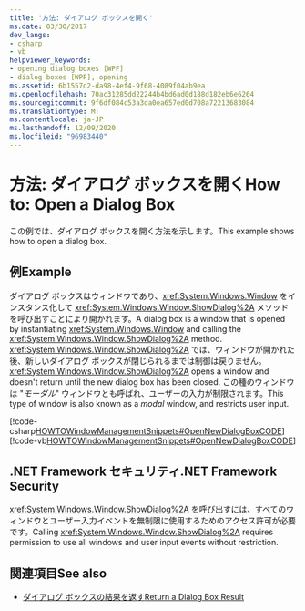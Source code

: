 ```yaml
---
title: '方法: ダイアログ ボックスを開く'
ms.date: 03/30/2017
dev_langs:
- csharp
- vb
helpviewer_keywords:
- opening dialog boxes [WPF]
- dialog boxes [WPF], opening
ms.assetid: 6b1557d2-da98-4ef4-9f68-4089f04ab9ea
ms.openlocfilehash: 70ac31285dd22244b4bd6ad0d188d182eb6e6264
ms.sourcegitcommit: 9f6df084c53a3da0ea657ed0d708a72213683084
ms.translationtype: MT
ms.contentlocale: ja-JP
ms.lasthandoff: 12/09/2020
ms.locfileid: "96983440"
---
```

# <a name="how-to-open-a-dialog-box"></a><span data-ttu-id="0cd38-102">方法: ダイアログ ボックスを開く</span><span class="sxs-lookup"><span data-stu-id="0cd38-102">How to: Open a Dialog Box</span></span>
<span data-ttu-id="0cd38-103">この例では、ダイアログ ボックスを開く方法を示します。</span><span class="sxs-lookup"><span data-stu-id="0cd38-103">This example shows how to open a dialog box.</span></span>  
  
## <a name="example"></a><span data-ttu-id="0cd38-104">例</span><span class="sxs-lookup"><span data-stu-id="0cd38-104">Example</span></span>  
 <span data-ttu-id="0cd38-105">ダイアログ ボックスはウィンドウであり、<xref:System.Windows.Window> をインスタンス化して <xref:System.Windows.Window.ShowDialog%2A> メソッドを呼び出すことにより開かれます。</span><span class="sxs-lookup"><span data-stu-id="0cd38-105">A dialog box is a window that is opened by instantiating <xref:System.Windows.Window> and calling the <xref:System.Windows.Window.ShowDialog%2A> method.</span></span> <span data-ttu-id="0cd38-106"><xref:System.Windows.Window.ShowDialog%2A> では、ウィンドウが開かれた後、新しいダイアログ ボックスが閉じられるまでは制御は戻りません。</span><span class="sxs-lookup"><span data-stu-id="0cd38-106"><xref:System.Windows.Window.ShowDialog%2A> opens a window and doesn't return until the new dialog box has been closed.</span></span> <span data-ttu-id="0cd38-107">この種のウィンドウは "*モーダル*" ウィンドウとも呼ばれ、ユーザーの入力が制限されます。</span><span class="sxs-lookup"><span data-stu-id="0cd38-107">This type of window is also known as a *modal* window, and restricts user input.</span></span>  
  
 [!code-csharp[HOWTOWindowManagementSnippets#OpenNewDialogBoxCODE](~/samples/snippets/csharp/VS_Snippets_Wpf/HOWTOWindowManagementSnippets/CSharp/MainWindow.xaml.cs#opennewdialogboxcode)]
 [!code-vb[HOWTOWindowManagementSnippets#OpenNewDialogBoxCODE](~/samples/snippets/visualbasic/VS_Snippets_Wpf/HOWTOWindowManagementSnippets/visualbasic/mainwindow.xaml.vb#opennewdialogboxcode)]  
  
## <a name="net-framework-security"></a><span data-ttu-id="0cd38-108">.NET Framework セキュリティ</span><span class="sxs-lookup"><span data-stu-id="0cd38-108">.NET Framework Security</span></span>  
 <span data-ttu-id="0cd38-109"><xref:System.Windows.Window.ShowDialog%2A> を呼び出すには、すべてのウィンドウとユーザー入力イベントを無制限に使用するためのアクセス許可が必要です。</span><span class="sxs-lookup"><span data-stu-id="0cd38-109">Calling <xref:System.Windows.Window.ShowDialog%2A> requires permission to use all windows and user input events without restriction.</span></span>  
  
## <a name="see-also"></a><span data-ttu-id="0cd38-110">関連項目</span><span class="sxs-lookup"><span data-stu-id="0cd38-110">See also</span></span>

- [<span data-ttu-id="0cd38-111">ダイアログ ボックスの結果を返す</span><span class="sxs-lookup"><span data-stu-id="0cd38-111">Return a Dialog Box Result</span></span>](how-to-return-a-dialog-box-result.md)

